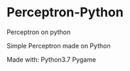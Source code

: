 # Perceptron-Python
Perceptron on python

Simple Perceptron made on Python


Made with:
Python3.7
Pygame
